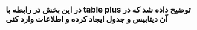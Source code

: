 ##  در این بخش در رابطه با  table plus  توضیح داده شد که در آن دیتابیس و جدول ایجاد کرده و اطلاعات وارد کنی